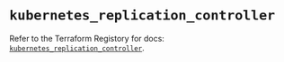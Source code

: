 # `kubernetes_replication_controller`

Refer to the Terraform Registory for docs: [`kubernetes_replication_controller`](https://registry.terraform.io/providers/hashicorp/kubernetes/2.22.0/docs/resources/replication_controller).
